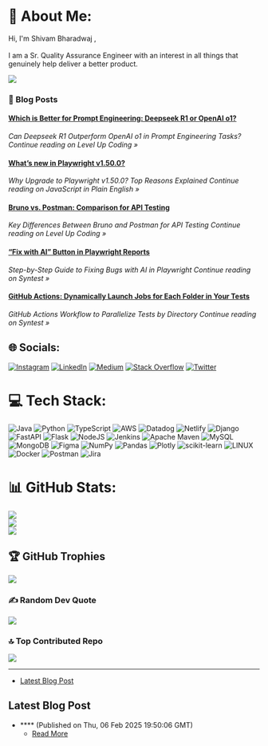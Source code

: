 # 💫 About Me:
Hi, I'm Shivam Bharadwaj ,<br><br>I am a Sr. Quality Assurance Engineer with an interest in all things that genuinely help deliver a better product.

[![](https://visitcount.itsvg.in/api?id=shiv751&icon=2&color=3)](https://visitcount.itsvg.in)

### 📙 Blog Posts
<!--START_SECTION:feed-->
#### [Which is Better for Prompt Engineering: Deepseek R1 or OpenAI o1?](https:&#x2F;&#x2F;levelup.gitconnected.com&#x2F;which-is-better-for-prompt-engineering-deepseek-r1-or-openai-o1-b79197ef4ac3?source&#x3D;rss-83a3482f034e------2) 
*Can Deepseek R1 Outperform OpenAI o1 in Prompt Engineering Tasks?
Continue reading on Level Up Coding »*
#### [What’s new in Playwright v1.50.0?](https:&#x2F;&#x2F;javascript.plainenglish.io&#x2F;whats-new-in-playwright-v1-50-0-7026fac00401?source&#x3D;rss-83a3482f034e------2) 
*Why Upgrade to Playwright v1.50.0? Top Reasons Explained
Continue reading on JavaScript in Plain English »*
#### [Bruno vs. Postman: Comparison for API Testing](https:&#x2F;&#x2F;levelup.gitconnected.com&#x2F;bruno-vs-postman-comparison-for-api-testing-5585bd25a736?source&#x3D;rss-83a3482f034e------2) 
*Key Differences Between Bruno and Postman for API Testing
Continue reading on Level Up Coding »*
#### [“Fix with AI” Button in Playwright Reports](https:&#x2F;&#x2F;medium.com&#x2F;syntest&#x2F;fix-with-ai-button-in-playwright-reports-efa45344bdc7?source&#x3D;rss-83a3482f034e------2) 
*Step-by-Step Guide to Fixing Bugs with AI in Playwright
Continue reading on Syntest »*
#### [GitHub Actions: Dynamically Launch Jobs for Each Folder in Your Tests](https:&#x2F;&#x2F;medium.com&#x2F;syntest&#x2F;github-actions-dynamically-launch-jobs-for-each-folder-in-your-tests-2365ff8d231c?source&#x3D;rss-83a3482f034e------2) 
*GitHub Actions Workflow to Parallelize Tests by Directory
Continue reading on Syntest »*
<!--END_SECTION:feed-->



## 🌐 Socials:
[![Instagram](https://img.shields.io/badge/Instagram-%23E4405F.svg?logo=Instagram&logoColor=white)](https://instagram.com/shivam___bharadwaj) [![LinkedIn](https://img.shields.io/badge/LinkedIn-%230077B5.svg?logo=linkedin&logoColor=white)](https://linkedin.com/in/shivam-bharadwaj-796204113) [![Medium](https://img.shields.io/badge/Medium-12100E?logo=medium&logoColor=white)](https://medium.com/@shivambharadwaj) [![Stack Overflow](https://img.shields.io/badge/-Stackoverflow-FE7A16?logo=stack-overflow&logoColor=white)](https://stackoverflow.com/users/5591519) [![Twitter](https://img.shields.io/badge/Twitter-%231DA1F2.svg?logo=Twitter&logoColor=white)](https://twitter.com/its_ShivamB) 

# 💻 Tech Stack:
![Java](https://img.shields.io/badge/java-%23ED8B00.svg?style=flat&logo=java&logoColor=white) ![Python](https://img.shields.io/badge/python-3670A0?style=flat&logo=python&logoColor=ffdd54) ![TypeScript](https://img.shields.io/badge/typescript-%23007ACC.svg?style=flat&logo=typescript&logoColor=white) ![AWS](https://img.shields.io/badge/AWS-%23FF9900.svg?style=flat&logo=amazon-aws&logoColor=white) ![Datadog](https://img.shields.io/badge/datadog-%23632CA6.svg?style=flat&logo=datadog&logoColor=white) ![Netlify](https://img.shields.io/badge/netlify-%23000000.svg?style=flat&logo=netlify&logoColor=#00C7B7) ![Django](https://img.shields.io/badge/django-%23092E20.svg?style=flat&logo=django&logoColor=white) ![FastAPI](https://img.shields.io/badge/FastAPI-005571?style=flat&logo=fastapi) ![Flask](https://img.shields.io/badge/flask-%23000.svg?style=flat&logo=flask&logoColor=white) ![NodeJS](https://img.shields.io/badge/node.js-6DA55F?style=flat&logo=node.js&logoColor=white) ![Jenkins](https://img.shields.io/badge/jenkins-%232C5263.svg?style=flat&logo=jenkins&logoColor=white) ![Apache Maven](https://img.shields.io/badge/Apache%20Maven-C71A36?style=flat&logo=Apache%20Maven&logoColor=white) ![MySQL](https://img.shields.io/badge/mysql-%2300f.svg?style=flat&logo=mysql&logoColor=white) ![MongoDB](https://img.shields.io/badge/MongoDB-%234ea94b.svg?style=flat&logo=mongodb&logoColor=white) 	![Figma](https://img.shields.io/badge/figma-%23F24E1E.svg?style=flat&logo=figma&logoColor=white) ![NumPy](https://img.shields.io/badge/numpy-%23013243.svg?style=flat&logo=numpy&logoColor=white) ![Pandas](https://img.shields.io/badge/pandas-%23150458.svg?style=flat&logo=pandas&logoColor=white) ![Plotly](https://img.shields.io/badge/Plotly-%233F4F75.svg?style=flat&logo=plotly&logoColor=white) ![scikit-learn](https://img.shields.io/badge/scikit--learn-%23F7931E.svg?style=flat&logo=scikit-learn&logoColor=white) ![LINUX](https://img.shields.io/badge/Linux-FCC624?style=flat&logo=linux&logoColor=black) ![Docker](https://img.shields.io/badge/docker-%230db7ed.svg?style=flat&logo=docker&logoColor=white) ![Postman](https://img.shields.io/badge/Postman-FF6C37?style=flat&logo=postman&logoColor=white) ![Jira](https://img.shields.io/badge/jira-%230A0FFF.svg?style=flat&logo=jira&logoColor=white)
# 📊 GitHub Stats:
![](https://github-readme-stats.vercel.app/api?username=shiv751&theme=dark&hide_border=false&include_all_commits=true&count_private=true)<br/>
![](https://github-readme-streak-stats.herokuapp.com/?user=shiv751&theme=dark&hide_border=false)<br/>
![](https://github-readme-stats.vercel.app/api/top-langs/?username=shiv751&theme=dark&hide_border=false&include_all_commits=true&count_private=true&layout=compact)

## 🏆 GitHub Trophies
![](https://github-profile-trophy.vercel.app/?username=shiv751&theme=radical&no-frame=true&no-bg=true&margin-w=4)

### ✍️ Random Dev Quote
![](https://quotes-github-readme.vercel.app/api?type=horizontal&theme=radical)

### 🔝 Top Contributed Repo
![](https://github-contributor-stats.vercel.app/api?username=shiv751&limit=5&theme=dark&combine_all_yearly_contributions=true)


---



- [Latest Blog Post](https://levelup.gitconnected.com/which-is-better-for-prompt-engineering-deepseek-r1-or-openai-o1-b79197ef4ac3?source=rss-83a3482f034e------2)
## Latest Blog Post
- **** (Published on Thu, 06 Feb 2025 19:50:06 GMT)
  - [Read More](https://levelup.gitconnected.com/which-is-better-for-prompt-engineering-deepseek-r1-or-openai-o1-b79197ef4ac3?source=rss-83a3482f034e------2)
